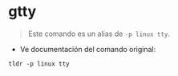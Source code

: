 # gtty

> Este comando es un alias de `-p linux tty`.

- Ve documentación del comando original:

`tldr -p linux tty`
